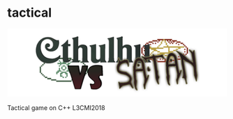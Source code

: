 # tactical


![alt text](https://github.com/ElwinghL/tactical/blob/master/assets/placeholders/titre.png)

Tactical game on C++ L3CMI2018
